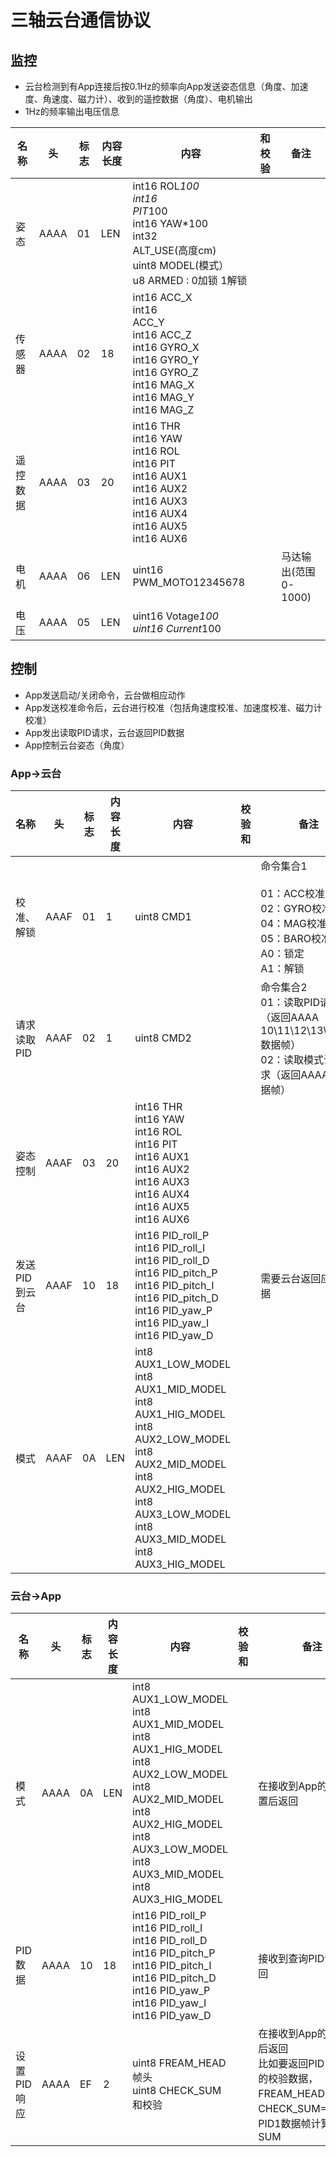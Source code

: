 三轴云台通信协议
======

## 监控
* 云台检测到有App连接后按0.1Hz的频率向App发送姿态信息（角度、加速度、角速度、磁力计）、收到的遥控数据（角度）、电机输出
* 1Hz的频率输出电压信息

| 名称     | 头   | 标志 | 内容长度 | 内容                                                                                                           | 和校验 | 备注                  |
| -------- | ---- | ---- | -------- | -------------------------------------------------------------------------------------------------------------- | ------ | --------------------- |
| 姿态     | AAAA | 01   | LEN      | int16 ROL*100</br>int16</br>PIT*100</br>int16 YAW*100</br>int32</br>ALT_USE(高度cm)</br>uint8 MODEL(模式）</br>u8 ARMED : 0加锁 1解锁      |        |                       |
| 传感器   | AAAA | 02   | 18       | int16 ACC_X</br>int16</br>ACC_Y</br>int16 ACC_Z</br>int16 GYRO_X</br>int16 GYRO_Y</br>int16 GYRO_Z</br>int16 MAG_X</br>int16 MAG_Y</br>int16 MAG_Z |        |                       |
| 遥控数据 | AAAA | 03   | 20       | int16 THR</br>int16 YAW</br>int16 ROL</br>int16 PIT</br>int16 AUX1</br>int16 AUX2</br>int16 AUX3</br>int16 AUX4</br>int16 AUX5</br>int16 AUX6      |        |                       |
| 电机     | AAAA | 06   | LEN      | uint16 PWM_MOTO12345678                                                                                        |        | 马达输出(范围0-1000) |
| 电压     | AAAA | 05   | LEN      | uint16 Votage*100</br>uint16 Current*100                                                                           |        |                       |

## 控制
* App发送启动/关闭命令，云台做相应动作
* App发送校准命令后，云台进行校准（包括角速度校准、加速度校准、磁力计校准）
* App发出读取PID请求，云台返回PID数据
* App控制云台姿态（角度）

### App->云台

| 名称          | 头   | 标志 | 内容长度 | 内容                                                                                                                                                                                | 校验和 | 备注                                                                                                    |
| ------------- | ---- | ---- | -------- | ----------------------------------------------------------------------------------------------------------------------------------------------------------------------------------- | ------ | ------------------------------------------------------------------------------------------------------- |
| 校准、解锁    | AAAF | 01   | 1        | uint8 CMD1                                                                                                                                                                          |        | 命令集合1</br></br>01：ACC校准</br>02：GYRO校准</br>04：MAG校准</br>05：BARO校准</br>A0：锁定</br>A1：解锁                          |
| 请求读取PID   | AAAF | 02   | 1        | uint8 CMD2                                                                                                                                                                          |        | 命令集合2</br>01：读取PID请求（返回AAAA 10\11\12\13\14\15数据帧）</br>02：读取模式设置请求（返回AAAA 0A数据帧） |
| 姿态控制          | AAAF | 03   | 20      |int16 THR</br>int16 YAW</br>int16 ROL</br>int16 PIT</br>int16 AUX1</br>int16 AUX2</br>int16 AUX3</br>int16 AUX4</br>int16 AUX5</br>int16 AUX6 |        |                                                                                                         |
| 发送PID到云台 | AAAF | 10   | 18       | int16 PID_roll_P</br>int16 PID_roll_I</br>int16 PID_roll_D</br>int16 PID_pitch_P</br>int16 PID_pitch_I</br>int16 PID_pitch_D</br>int16 PID_yaw_P</br>int16 PID_yaw_I</br>int16 PID_yaw_D                            |        | 需要云台返回应答数据                                                                                    |
| 模式          | AAAF | 0A   | LEN      | int8 AUX1_LOW_MODEL</br>int8 AUX1_MID_MODEL</br>int8 AUX1_HIG_MODEL</br>int8 AUX2_LOW_MODEL</br>int8 AUX2_MID_MODEL</br>int8 AUX2_HIG_MODEL</br>int8 AUX3_LOW_MODEL</br>int8 AUX3_MID_MODEL</br>int8 AUX3_HIG_MODEL |        |                                                                                                         |


### 云台->App

| 名称        | 头   | 标志 | 内容长度 | 内容                                                                                                                                                                                | 校验和 | 备注                                                                                                                  |
| ----------- | ---- | ---- | -------- | ----------------------------------------------------------------------------------------------------------------------------------------------------------------------------------- | ------ | --------------------------------------------------------------------------------------------------------------------- |
| 模式        | AAAA | 0A   | LEN      | int8 AUX1_LOW_MODEL</br>int8 AUX1_MID_MODEL</br>int8 AUX1_HIG_MODEL</br>int8 AUX2_LOW_MODEL</br>int8 AUX2_MID_MODEL</br>int8 AUX2_HIG_MODEL</br>int8 AUX3_LOW_MODEL</br>int8 AUX3_MID_MODEL</br>int8 AUX3_HIG_MODEL |        | 在接收到App的模式设置后返回                                                                                           |
| PID数据     | AAAA | 10   | 18       | int16 PID_roll_P</br>int16 PID_roll_I</br>int16 PID_roll_D</br>int16 PID_pitch_P</br>int16 PID_pitch_I</br>int16 PID_pitch_D</br>int16 PID_yaw_P</br>int16 PID_yaw_I</br>int16 PID_yaw_D                                                                |        | 接收到查询PID命令后返回                                                                                               |
| 设置PID响应 | AAAA | EF   | 2        | uint8  FREAM_HEAD 帧头</br>uint8  CHECK_SUM 和校验                                                                                                                                      |        | 在接收到App的PID设置后返回</br>比如要返回PID1数据帧的校验数据，FREAM_HEAD=0x10，CHECK_SUM=接收到PID1数据帧计算出的SUM |





